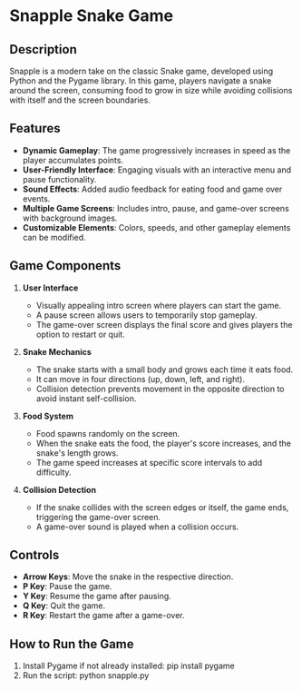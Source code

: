 # Snapple Snake Game

## Description
Snapple is a modern take on the classic Snake game, developed using Python and the Pygame library. In this game, players navigate a snake around the screen, consuming food to grow in size while avoiding collisions with itself and the screen boundaries.

## Features
- **Dynamic Gameplay**: The game progressively increases in speed as the player accumulates points.
- **User-Friendly Interface**: Engaging visuals with an interactive menu and pause functionality.
- **Sound Effects**: Added audio feedback for eating food and game over events.
- **Multiple Game Screens**: Includes intro, pause, and game-over screens with background images.
- **Customizable Elements**: Colors, speeds, and other gameplay elements can be modified.

## Game Components
1. **User Interface**
   - Visually appealing intro screen where players can start the game.
   - A pause screen allows users to temporarily stop gameplay.
   - The game-over screen displays the final score and gives players the option to restart or quit.

2. **Snake Mechanics**
   - The snake starts with a small body and grows each time it eats food.
   - It can move in four directions (up, down, left, and right).
   - Collision detection prevents movement in the opposite direction to avoid instant self-collision.

3. **Food System**
   - Food spawns randomly on the screen.
   - When the snake eats the food, the player's score increases, and the snake's length grows.
   - The game speed increases at specific score intervals to add difficulty.

4. **Collision Detection**
   - If the snake collides with the screen edges or itself, the game ends, triggering the game-over screen.
   - A game-over sound is played when a collision occurs.

## Controls
- **Arrow Keys**: Move the snake in the respective direction.
- **P Key**: Pause the game.
- **Y Key**: Resume the game after pausing.
- **Q Key**: Quit the game.
- **R Key**: Restart the game after a game-over.

## How to Run the Game
1. Install Pygame if not already installed:
   pip install pygame
2. Run the script:
   python snapple.py

